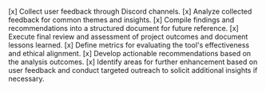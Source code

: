 [x] Collect user feedback through Discord channels.
[x] Analyze collected feedback for common themes and insights.
[x] Compile findings and recommendations into a structured document for future reference.
[x] Execute final review and assessment of project outcomes and document lessons learned.
[x] Define metrics for evaluating the tool's effectiveness and ethical alignment.
[x] Develop actionable recommendations based on the analysis outcomes.
[x] Identify areas for further enhancement based on user feedback and conduct targeted outreach to solicit additional insights if necessary.